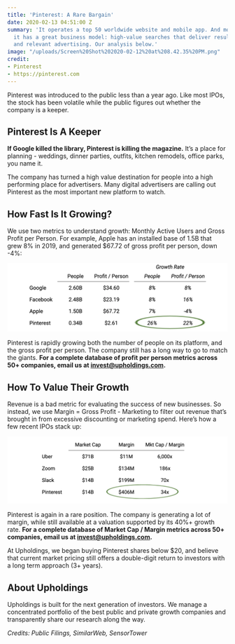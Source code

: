 ```yaml
---
title: 'Pinterest: A Rare Bargain'
date: 2020-02-13 04:51:00 Z
summary: 'It operates a top 50 worldwide website and mobile app. And more importantly,
  it has a great business model: high-value searches that deliver results with rich
  and relevant advertising. Our analysis below.'
image: "/uploads/Screen%20Shot%202020-02-12%20at%208.42.35%20PM.png"
credit:
- Pinterest
- https://pinterest.com
---
```


Pinterest was introduced to the public less than a year ago. Like most IPOs, the stock has been volatile while the public figures out whether the company is a keeper.

## Pinterest Is A Keeper

**If Google killed the library, Pinterest is killing the magazine.** It’s a place for planning - weddings, dinner parties, outfits, kitchen remodels, office parks, you name it. 

The company has turned a high value destination for people into a high performing place for advertisers. Many digital advertisers are calling out Pinterest as the most important new platform to watch. 

## How Fast Is It Growing?

We use two metrics to understand growth: Monthly Active Users and Gross Profit per Person. For example, Apple has an installed base of 1.5B that grew 8% in 2019, and generated $67.72 of gross profit per person, down -4%:

![first numbers-33c20e.png](/uploads/first%20numbers-33c20e.png)

Pinterest is rapidly growing both the number of people on its platform, and the gross profit per person. The company still has a long way to go to match the giants. **For a complete database of profit per person metrics across 50+ companies, email us at invest@upholdings.com.**

## How To Value Their Growth

Revenue is a bad metric for evaluating the success of new businesses. So instead, we use Margin = Gross Profit - Marketing to filter out revenue that’s brought in from excessive discounting or marketing spend. Here’s how a few recent IPOs stack up:

![second numbers.png](/uploads/second%20numbers.png)

Pinterest is again in a rare position. The company is generating a lot of margin, while still available at a valuation supported by its 40%+ growth rate. **For a complete database of Market Cap / Margin metrics across 50+ companies, email us at invest@upholdings.com.**

At Upholdings, we began buying Pinterest shares below $20, and believe that current market pricing still offers a double-digit return to investors with a long term approach (3+ years).

## About Upholdings

Upholdings is built for the next generation of investors. We manage a concentrated portfolio of the best public and private growth companies and transparently share our research along the way.

*Credits: Public Filings, SimilarWeb, SensorTower*